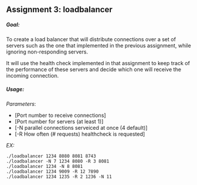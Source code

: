 ## Assignment 3: loadbalancer

##### Goal:
To create a load balancer that will distribute connections over a set of servers such as the one that implemented in the previous assignment, while ignoring non-responding servers. 

It will use the health check implemented in that assignment to keep track of the performance of these servers and decide which one will receive the incoming connection.

##### Usage: 
_Parameters_:  
 - [Port number to receive connections]
 - [Port number for servers (at least 1)]
 - [-N parallel connections serveiced at once (4 default)] 
 - [-R How often (# requests) healthcheck is requested]

_EX:_
```
./loadbalancer 1234 8080 8081 8743
./loadbalancer -N 7 1234 8080 -R 3 8081
./loadbalancer 1234 -N 8 8081
./loadbalancer 1234 9009 -R 12 7890
./loadbalancer 1234 1235 -R 2 1236 -N 11
```
